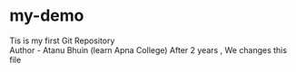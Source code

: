 # my-demo
Tis is my first Git Repository
<br>
Author - Atanu Bhuin (learn Apna College)
After 2 years , We changes this file 
